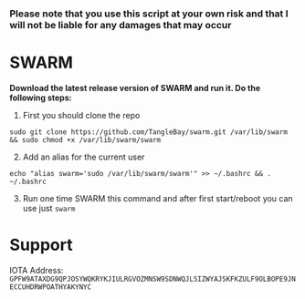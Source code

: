 ### Please note that you use this script at your own risk and that I will not be liable for any damages that may occur ###


# SWARM #

**Download the latest release version of SWARM and run it. Do the following steps:**

1. First you should clone the repo
```shell
sudo git clone https://github.com/TangleBay/swarm.git /var/lib/swarm && sudo chmod +x /var/lib/swarm/swarm
```
2. Add an alias for the current user
```shell
echo "alias swarm='sudo /var/lib/swarm/swarm'" >> ~/.bashrc && . ~/.bashrc
```
3. Run one time SWARM this command and after first start/reboot you can use just `swarm`


# Support

IOTA Address: `GPFW9ATAXDG9QPJOSYWQKRYKJIULRGVOZMNSW9SDNWQJLSIZWYAJSKFKZULF9OLBOPE9JNECCUHDRWPOATHYAKYNYC`
